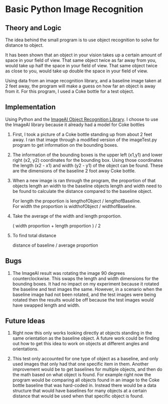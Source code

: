 # Basic Python Image Recognition

## Theory and Logic

The idea behind the small program is to use object recognition to solve for distance to object. 

It has been shown that an object in your vision takes up a certain amount of space in your field of view.
That same object twice as far away from you, would take up half the space in your field of view. 
That same object twice as close to you, would take up double the space in your field of view.

Using data from an image recognition library, and a baseline image taken at 2 feet away, the program will make a guess on how far an object is away from it. For this program, I used a Coke bottle for a test object.

## Implementation

Using Python and the [ImageAI Object Recognition Library](https://imageai.readthedocs.io/en/latest/detection/index.html).
I choose to use the ImageAI library because it already had a model for Coke bottles

1. First, I took a picture of a Coke bottle standing up from about 2 feet away. I ran that image through a modified version of the imageTest.py program to get information on the bounding boxes. 

2. The information of the bounding boxes is the upper left (x1,y1) and lower right (x2, y2) coordinates for the bounding box. Using those coordinates the length (x2 - x1) and width (y2 - y1) of the object can be found. These are the dimensions of the baseline 2 foot away Coke bottle.

3. When a new image is ran through the program, the proportion of that objects length an width to the baseline objects length and width need to be found to calculate the distance compared to the baseline object.   

   For length the proportion is lengthofObject / lengthofBaseline.    
   For width the proportion is widthofObject / widthofBaseline.

4. Take the average of the width and length proportion.  

   ( width proportion + length proportion ) / 2

5. To find total distance  

   distance of baseline / average proportion

## Bugs

1. The ImageAI result was rotating the image 90 degrees counterclockwise. This swaps the length and width dimensions for the bounding boxes. It had no impact on my experiment because it rotated the baseline and test images the same. However, in a scenario when the baseline image had not been rotated, and the test images were being rotated then the results would be off because the test images would have swapped length and width.

## Future Ideas 

1. Right now this only works looking directly at objects standing in the same orientation as the baseline object. A future work could be finding out how to get this idea to work on objects at different angles and orientations.

2. This test only accounted for one type of object as a baseline, and only used images that only had that one specific item in them. Another improvement would be to get baselines for multiple objects, and then do the math based on what object is found. For example right now the program would be comparing all objects found in an image to the Coke bottle baseline that was hard-coded in. Instead there would be a data structure that would have baselines for many objects at a certain distance that would be used when that specific object is found. 

